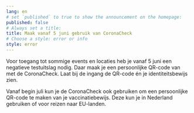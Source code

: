 ```yaml
---
lang: en
# set `published` to true to show the announcement on the homepage:
published: false
# Always set a title:
title: Maak vanaf 5 juni gebruik van CoronaCheck
# Choose a style: error or info
style: error
---
```

Voor toegang tot sommige events en locaties heb je vanaf 5 juni een negatieve testuitslag nodig. Daar maak je een persoonlijke QR-code van met de CoronaCheck. Laat bij de ingang de QR-code én je identiteitsbewijs zien.

Vanaf begin juli kun je de CoronaCheck ook gebruiken om een persoonlijke QR-code te maken van je vaccinatiebewijs. Deze kun je in Nederland gebruiken of voor reizen naar EU-landen.

